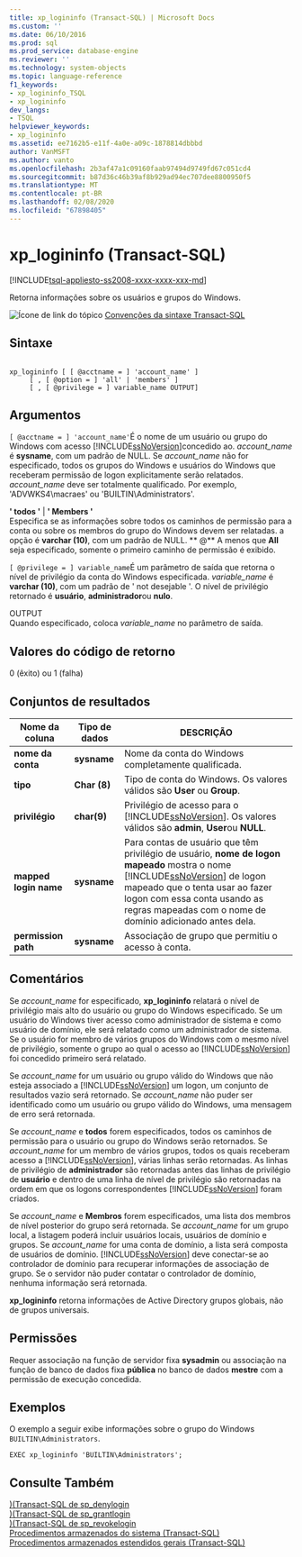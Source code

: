 ```yaml
---
title: xp_logininfo (Transact-SQL) | Microsoft Docs
ms.custom: ''
ms.date: 06/10/2016
ms.prod: sql
ms.prod_service: database-engine
ms.reviewer: ''
ms.technology: system-objects
ms.topic: language-reference
f1_keywords:
- xp_logininfo_TSQL
- xp_logininfo
dev_langs:
- TSQL
helpviewer_keywords:
- xp_logininfo
ms.assetid: ee7162b5-e11f-4a0e-a09c-1878814dbbbd
author: VanMSFT
ms.author: vanto
ms.openlocfilehash: 2b3af47a1c09160faab97494d9749fd67c051cd4
ms.sourcegitcommit: b87d36c46b39af8b929ad94ec707dee8800950f5
ms.translationtype: MT
ms.contentlocale: pt-BR
ms.lasthandoff: 02/08/2020
ms.locfileid: "67898405"
---
```

# <a name="xp_logininfo-transact-sql"></a>xp_logininfo (Transact-SQL)
[!INCLUDE[tsql-appliesto-ss2008-xxxx-xxxx-xxx-md](../../includes/tsql-appliesto-ss2008-xxxx-xxxx-xxx-md.md)]

  Retorna informações sobre os usuários e grupos do Windows.  
  
 ![Ícone de link do tópico](../../database-engine/configure-windows/media/topic-link.gif "Ícone de link do tópico") [Convenções da sintaxe Transact-SQL](../../t-sql/language-elements/transact-sql-syntax-conventions-transact-sql.md)  
  
## <a name="syntax"></a>Sintaxe  
  
```  
  
xp_logininfo [ [ @acctname = ] 'account_name' ]   
     [ , [ @option = ] 'all' | 'members' ]   
     [ , [ @privilege = ] variable_name OUTPUT]  
```  
  
## <a name="arguments"></a>Argumentos  
`[ @acctname = ] 'account_name'`É o nome de um usuário ou grupo do Windows com acesso [!INCLUDE[ssNoVersion](../../includes/ssnoversion-md.md)]concedido ao. *account_name* é **sysname**, com um padrão de NULL. Se *account_name* não for especificado, todos os grupos do Windows e usuários do Windows que receberam permissão de logon explicitamente serão relatados. *account_name* deve ser totalmente qualificado. Por exemplo, 'ADVWKS4\macraes' ou 'BUILTIN\Administrators'.  
  
 **' todos '** | **' Members '**  
 Especifica se as informações sobre todos os caminhos de permissão para a conta ou sobre os membros do grupo do Windows devem ser relatadas. a opção é **varchar (10)**, com um padrão de NULL. ** \@** A menos que **All** seja especificado, somente o primeiro caminho de permissão é exibido.  
  
`[ @privilege = ] variable_name`É um parâmetro de saída que retorna o nível de privilégio da conta do Windows especificada. *variable_name* é **varchar (10)**, com um padrão de ' not desejable '. O nível de privilégio retornado é **usuário**, **administrador**ou **nulo**.  
  
 OUTPUT  
 Quando especificado, coloca *variable_name* no parâmetro de saída.  
  
## <a name="return-code-values"></a>Valores do código de retorno  
 0 (êxito) ou 1 (falha)  
  
## <a name="result-sets"></a>Conjuntos de resultados  
  
|Nome da coluna|Tipo de dados|DESCRIÇÃO|  
|-----------------|---------------|-----------------|  
|**nome da conta**|**sysname**|Nome da conta do Windows completamente qualificada.|  
|**tipo**|**Char (8)**|Tipo de conta do Windows. Os valores válidos são **User** ou **Group**.|  
|**privilégio**|**char(9)**|Privilégio de acesso para o [!INCLUDE[ssNoVersion](../../includes/ssnoversion-md.md)]. Os valores válidos são **admin**, **User**ou **NULL**.|  
|**mapped login name**|**sysname**|Para contas de usuário que têm privilégio de usuário, **nome de logon mapeado** mostra o nome [!INCLUDE[ssNoVersion](../../includes/ssnoversion-md.md)] de logon mapeado que o tenta usar ao fazer logon com essa conta usando as regras mapeadas com o nome de domínio adicionado antes dela.|  
|**permission path**|**sysname**|Associação de grupo que permitiu o acesso à conta.|  
  
## <a name="remarks"></a>Comentários  
 Se *account_name* for especificado, **xp_logininfo** relatará o nível de privilégio mais alto do usuário ou grupo do Windows especificado. Se um usuário do Windows tiver acesso como administrador de sistema e como usuário de domínio, ele será relatado como um administrador de sistema. Se o usuário for membro de vários grupos do Windows com o mesmo nível de privilégio, somente o grupo ao qual o acesso ao [!INCLUDE[ssNoVersion](../../includes/ssnoversion-md.md)] foi concedido primeiro será relatado.  
  
 Se *account_name* for um usuário ou grupo válido do Windows que não esteja associado a [!INCLUDE[ssNoVersion](../../includes/ssnoversion-md.md)] um logon, um conjunto de resultados vazio será retornado. Se *account_name* não puder ser identificado como um usuário ou grupo válido do Windows, uma mensagem de erro será retornada.  
  
 Se *account_name* e **todos** forem especificados, todos os caminhos de permissão para o usuário ou grupo do Windows serão retornados. Se *account_name* for um membro de vários grupos, todos os quais receberam acesso a [!INCLUDE[ssNoVersion](../../includes/ssnoversion-md.md)], várias linhas serão retornadas. As linhas de privilégio de **administrador** são retornadas antes das linhas de privilégio de **usuário** e dentro de uma linha de nível de privilégio são retornadas na ordem em que os logons correspondentes [!INCLUDE[ssNoVersion](../../includes/ssnoversion-md.md)] foram criados.  
  
 Se *account_name* e **Membros** forem especificados, uma lista dos membros de nível posterior do grupo será retornada. Se *account_name* for um grupo local, a listagem poderá incluir usuários locais, usuários de domínio e grupos. Se *account_name* for uma conta de domínio, a lista será composta de usuários de domínio. 
  [!INCLUDE[ssNoVersion](../../includes/ssnoversion-md.md)] deve conectar-se ao controlador de domínio para recuperar informações de associação de grupo. Se o servidor não puder contatar o controlador de domínio, nenhuma informação será retornada.  
  
 **xp_logininfo** retorna informações de Active Directory grupos globais, não de grupos universais.  
  
## <a name="permissions"></a>Permissões  
 Requer associação na função de servidor fixa **sysadmin** ou associação na função de banco de dados fixa **pública** no banco de dados **mestre** com a permissão de execução concedida.  
  
## <a name="examples"></a>Exemplos  
 O exemplo a seguir exibe informações sobre o grupo do Windows `BUILTIN\Administrators`.  
  
```  
EXEC xp_logininfo 'BUILTIN\Administrators';  
```  
  
## <a name="see-also"></a>Consulte Também  
 [&#41;&#40;Transact-SQL de sp_denylogin](../../relational-databases/system-stored-procedures/sp-denylogin-transact-sql.md)   
 [&#41;&#40;Transact-SQL de sp_grantlogin](../../relational-databases/system-stored-procedures/sp-grantlogin-transact-sql.md)   
 [&#41;&#40;Transact-SQL de sp_revokelogin](../../relational-databases/system-stored-procedures/sp-revokelogin-transact-sql.md)   
 [Procedimentos armazenados do sistema &#40;Transact-SQL&#41;](../../relational-databases/system-stored-procedures/system-stored-procedures-transact-sql.md)   
 [Procedimentos armazenados estendidos gerais &#40;Transact-SQL&#41;](../../relational-databases/system-stored-procedures/general-extended-stored-procedures-transact-sql.md)  
  
  
